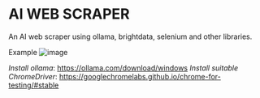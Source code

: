 # **AI WEB SCRAPER**
An AI web scraper using ollama, brightdata, selenium and other libraries.

Example
![image](https://github.com/user-attachments/assets/5681aabd-8a60-4bc1-bec8-8f2f7a1aaa92)

*Install ollama*: https://ollama.com/download/windows
*Install suitable ChromeDriver*: https://googlechromelabs.github.io/chrome-for-testing/#stable
